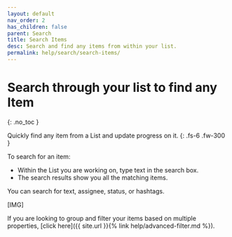 ```yaml
---
layout: default
nav_order: 2
has_children: false
parent: Search
title: Search Items
desc: Search and find any items from within your list.
permalink: help/search/search-items/
---
```

# Search through your list to find any Item
{: .no_toc }

Quickly find any item from a List and update progress on it.
{: .fs-6 .fw-300 }

To search for an item:
- Within the List you are working on, type text in the search box. 
- The search results show you all the matching items. 

You can search for text, assignee, status, or hashtags.

[IMG]

If you are looking to group and filter your items based on multiple properties, [click here]({{ site.url }}{% link help/advanced-filter.md %}).
